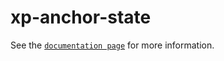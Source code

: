 # xp-anchor-state

See the [`documentation page`](http://expandjs.com/elements/xp-anchor-state) for more information.
